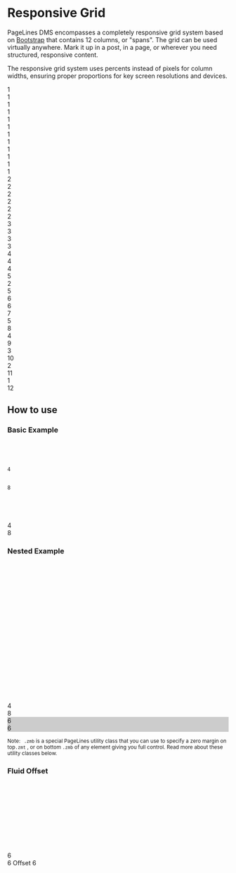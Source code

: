 # Responsive Grid #

PageLines DMS encompasses a completely responsive grid system based on [Bootstrap](http://twitter.github.io/bootstrap/) that contains 12 columns, or "spans". The grid can be used virtually anywhere. Mark it up in a post, in a page, or wherever you need structured, responsive content.

The responsive grid system uses percents instead of pixels for column widths, ensuring proper proportions for key screen resolutions and devices.

<div class="docs-grid">
    <div class="row-fluid show-grid">
        <div class="span1">1</div>
        <div class="span1">1</div>
        <div class="span1">1</div>
        <div class="span1">1</div>
        <div class="span1">1</div>
        <div class="span1">1</div>
        <div class="span1">1</div>
        <div class="span1">1</div>
        <div class="span1">1</div>
        <div class="span1">1</div>
        <div class="span1">1</div>
        <div class="span1">1</div>
    </div>
    <div class="row-fluid show-grid">
		<div class="span2">2</div>
		<div class="span2">2</div>
		<div class="span2">2</div>
		<div class="span2">2</div>
		<div class="span2">2</div>
		<div class="span2">2</div>
	</div>
	<div class="row-fluid show-grid">
		<div class="span3">3</div>
		<div class="span3">3</div>
		<div class="span3">3</div>
		<div class="span3">3</div>
	</div>
    <div class="row-fluid show-grid">
        <div class="span4">4</div>
        <div class="span4">4</div>
        <div class="span4">4</div>
    </div>
    <div class="row-fluid show-grid">
		<div class="span5">5</div>
		<div class="span2">2</div>
		<div class="span5">5</div>
	</div>
	<div class="row-fluid show-grid">
		<div class="span6">6</div>
		<div class="span6">6</div>
	</div>
	<div class="row-fluid show-grid">
		<div class="span7">7</div>
		<div class="span5">5</div>
	</div>
    <div class="row-fluid show-grid">
    	<div class="span8">8</div>
    	<div class="span4">4</div>
    </div>
    <div class="row-fluid show-grid">
		<div class="span9">9</div>
		<div class="span3">3</div>
	</div>
	<div class="row-fluid show-grid">
		<div class="span10">10</div>
		<div class="span2">2</div>
	</div>
    <div class="row-fluid show-grid">
        <div class="span11">11</div>
        <div class="span1">1</div>
    </div>
    <div class="row-fluid show-grid">
        <div class="span12">12</div>
    </div>
</div>

## How to use ##

### Basic Example ###

<div class="row-fluid">
	<div class="span6">
		<pre><code>
		<div class="row">
			<div class="span4">4</div>
			<div class="span8">8</div>
		</div>
		</pre></code>
	</div>
<div class="span6">
	<div class="row-fluid show-grid">
		<div class="span4">4</div>
		<div class="span8">8</div>
	</div>
</div>
</div>

### Nested Example ###

<div class="row-fluid">
	<div class="span6 zmb">
		<pre>
			<div class="row">
  				<div class="span4"></div>
  				<div class="span8">
					<div class="row">
    					<div class="span6"></div>
    					<div class="span6"></div>
					</div>
  				</div>
			</div>
		</pre>
	</div>
	<div class="span6">
		<div class="row-fluid show-grid">
			<div class="span4">4</div>
			<div class="span8">
			8
				<div class="row-fluid">
					<div class="span6 zmb" style="background: #CCC">6</div>
					<div class="span6 zmb" style="background: #CCC">6</div>
				</div>
			</div>
		</div>
	</div>
</div>

<p class="zmt zmb"><small><span class="label label-info" style="margin-right: 5px;">Note:</span> <code>.zmb</code> is a special PageLines utility class that you can use to specify a zero margin on top<code>.zmt</code> , or on bottom <code>.zmb</code> of any element giving you full control. Read more about these utility classes below.</small></p>

### Fluid Offset ###

<div class="row-fluid">
	<div class="span6 zmb">
		<pre>
			<div class="row">
    			<div class="span6"></div>
    			<div class="span6 offset6"></div>
			</div>
		</pre>
	</div>
	<div class="span6">
		<div class="row-fluid show-grid">
			<div class="span6">
			6
		</div>
			<div class="span6 offset6">
			6 Offset 6
			</div>
		</div>
	</div>
</div>